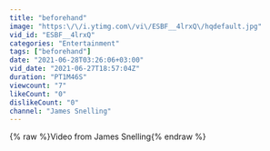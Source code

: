 ```yaml
---
title: "beforehand"
image: "https:\/\/i.ytimg.com\/vi\/ESBF__4lrxQ\/hqdefault.jpg"
vid_id: "ESBF__4lrxQ"
categories: "Entertainment"
tags: ["beforehand"]
date: "2021-06-28T03:26:06+03:00"
vid_date: "2021-06-27T18:57:04Z"
duration: "PT1M46S"
viewcount: "7"
likeCount: "0"
dislikeCount: "0"
channel: "James Snelling"
---
```

{% raw %}Video from James Snelling{% endraw %}
